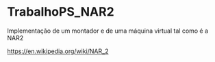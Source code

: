 # TrabalhoPS_NAR2

Implementação de um montador e de uma máquina virtual tal como é a NAR2

https://en.wikipedia.org/wiki/NAR_2
